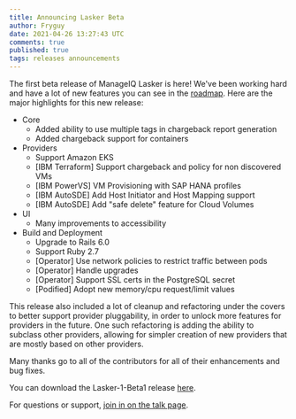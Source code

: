 ```yaml
---
title: Announcing Lasker Beta
author: Fryguy
date: 2021-04-26 13:27:43 UTC
comments: true
published: true
tags: releases announcements
---
```


The first beta release of ManageIQ Lasker is here!  We've been working hard and have a lot of new features you can see in the [roadmap](https://github.com/orgs/ManageIQ/projects/13#column-11434545). Here are the major highlights for this new release:

* Core
  * Added ability to use multiple tags in chargeback report generation
  * Added chargeback support for containers
* Providers
  * Support Amazon EKS
  * [IBM Terraform] Support chargeback and policy for non discovered VMs
  * [IBM PowerVS] VM Provisioning with SAP HANA profiles
  * [IBM AutoSDE] Add Host Initiator and Host Mapping support
  * [IBM AutoSDE] Add "safe delete" feature for Cloud Volumes
* UI
  * Many improvements to accessibility
* Build and Deployment
  * Upgrade to Rails 6.0
  * Support Ruby 2.7
  * [Operator] Use network policies to restrict traffic between pods
  * [Operator] Handle upgrades
  * [Operator] Support SSL certs in the PostgreSQL secret
  * [Podified] Adopt new memory/cpu request/limit values

This release also included a lot of cleanup and refactoring under the covers to better support provider pluggability, in order to unlock more features for providers in the future.  One such refactoring is adding the ability to subclass other providers, allowing for simpler creation of new providers that are mostly based on other providers.

Many thanks go to all of the contributors for all of their enhancements and bug fixes.

You can download the Lasker-1-Beta1 release [here](https://manageiq.org/download/).

For questions or support, [join in on the talk page](https://talk.manageiq.org/).
